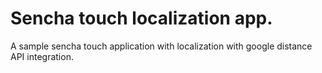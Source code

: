 # Sencha touch localization app.

A sample sencha touch application with localization with google distance API integration.
